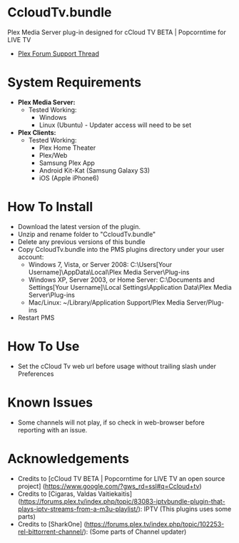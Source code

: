 CcloudTv.bundle
===================

Plex Media Server plug-in designed for cCloud TV BETA | Popcorntime for LIVE TV

- [Plex Forum Support Thread](https://forums.plex.tv/index.php/topic/166602-rel-ccloudtv-channel-iptv/)

System Requirements
===================

- **Plex Media Server:**
	- Tested Working:
		- Windows
		- Linux (Ubuntu) - Updater access will need to be set
- **Plex Clients:**
	- Tested Working:
		- Plex Home Theater
		- Plex/Web
		- Samsung Plex App
		- Android Kit-Kat (Samsung Galaxy S3)
		- iOS (Apple iPhone6)

How To Install
==============

- Download the latest version of the plugin.
- Unzip and rename folder to "CcloudTv.bundle"
- Delete any previous versions of this bundle
- Copy CcloudTv.bundle into the PMS plugins directory under your user account:
	- Windows 7, Vista, or Server 2008: 
		C:\Users[Your Username]\AppData\Local\Plex Media Server\Plug-ins
	- Windows XP, Server 2003, or Home Server: 
		C:\Documents and Settings[Your Username]\Local Settings\Application Data\Plex Media Server\Plug-ins
	- Mac/Linux: 
        ~/Library/Application Support/Plex Media Server/Plug-ins
- Restart PMS

How To Use
==============

- Set the cCloud Tv web url before usage without trailing slash under Preferences

Known Issues
==============

- Some channels will not play, if so check in web-browser before reporting with an issue.

Acknowledgements
==============

- Credits to [cCloud TV BETA | Popcorntime for LIVE TV an open source project] (https://www.google.com/?gws_rd=ssl#q=Ccloud+tv)
- Credits to [Cigaras, Valdas Vaitiekaitis] (https://forums.plex.tv/index.php/topic/83083-iptvbundle-plugin-that-plays-iptv-streams-from-a-m3u-playlist/): IPTV (This plugins uses some parts)
- Credits to [SharkOne] (https://forums.plex.tv/index.php/topic/102253-rel-bittorrent-channel/): (Some parts of Channel updater)